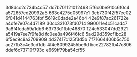 3d8dcc2c734b4c57
dc7b701121012468
5f6c0be910c6f0c4
a572657ed20992a5
663c4275d05997e1
3eb730f42f57ee02
6f041d4144763fbf
5619c0dade2a46b4
42e9f87ac261722e
a4dfe7e07c4d7189
30cc331073fd0714
990011e4c51cad47
9a8f4fcda59a1db6
63733d1fbfe46870
124c533047dd2921
a5419a7ee7f9fe8d
fc0ee8a496f46fc6
5ad29d359cf1bc28
6f5ec9c9a3709909
4d37417c125f3d5b
7f71664406b5c750
ac27fb3c4e3cd1db
4f4e80992455be6d
bce22782fb47c806
ddef6c73710f793c
e669ff79ba54cf55
